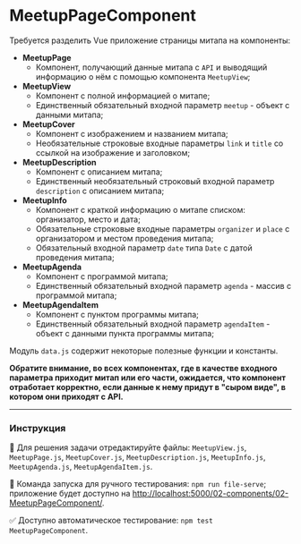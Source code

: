 # MeetupPageComponent

Требуется разделить Vue приложение страницы митапа на компоненты:
- **MeetupPage**
    - Компонент, получающий данные митапа с `API` и выводящий информацию о нём с помощью компонента `MeetupView`;
- **MeetupView**
    - Компонент с полной информацией о митапе;
    - Единственный обязательный входной параметр `meetup` - объект с данными митапа;
- **MeetupCover**
    - Компонент с изображением и названием митапа;
    - Необязательные строковые входные параметры `link` и `title` со ссылкой на изображение и заголовком;
- **MeetupDescription**
    - Компонент с описанием митапа;
    - Единственный необязательный строковый входной параметр `description` с описанием митапа;
- **MeetupInfo**
    - Компонент с краткой информацию о митапе списком: организатор, место и дата;
    - Обязательные строковые входные параметры `organizer` и `place` с организатором и местом проведения митапа;
    - Обязательный входной параметр `date` типа `Date` с датой проведения митапа;
- **MeetupAgenda**
    - Компонент с программой митапа;
    - Единственный обязательный входной параметр `agenda` - массив с программой митапа;
- **MeetupAgendaItem**
    - Компонент с пунктом программы митапа;
    - Единственный обязательный входной параметр `agendaItem` - объект с данными пункта программы митапа;

Модуль `data.js` содержит некоторые полезные функции и константы.

**Обратите внимание, во всех компонентах, где в качестве входного параметра приходит митап или его части, ожидается, что компонент отработает корректно, если данные к нему придут в "сыром виде", в котором они приходят с API.**

---

### Инструкция

📝 Для решения задачи отредактируйте файлы: `MeetupView.js`, `MeetupPage.js`, `MeetupCover.js`, `MeetupDescription.js`, `MeetupInfo.js`, `MeetupAgenda.js`, `MeetupAgendaItem.js`.

🚀 Команда запуска для ручного тестирования: `npm run file-serve`;<br>
приложение будет доступно на [http://localhost:5000/02-components/02-MeetupPageComponent/](http://localhost:5000/02-components/02-MeetupPageComponent/).

✅ Доступно автоматическое тестирование: `npm test MeetupPageComponent`.
